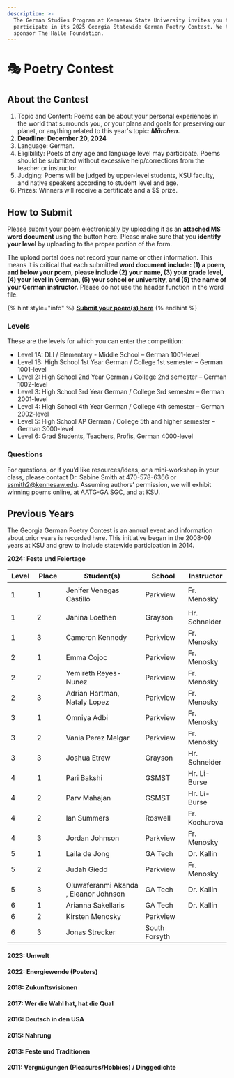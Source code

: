 ```yaml
---
description: >-
  The German Studies Program at Kennesaw State University invites you to
  participate in its 2025 Georgia Statewide German Poetry Contest. We thank our
  sponsor The Halle Foundation.
---
```


# 🎭 Poetry Contest

## About the Contest <a href="#block-d224abf81e4b47149ecfd6b469d61b6a" id="block-d224abf81e4b47149ecfd6b469d61b6a"></a>

1. Topic and Content: Poems can be about your personal experiences in the world that surrounds you, or your plans and goals for preserving our planet, or anything related to this year's topic: _**Märchen**_**.**
2. **Deadline: December 20, 2024**
3. Language: German.
4. Eligibility: Poets of any age and language level may participate. Poems should be submitted without excessive help/corrections from the teacher or instructor.
5. Judging: Poems will be judged by upper-level students, KSU faculty, and native speakers according to student level and age.
6. Prizes: Winners will receive a certificate and a \$$ prize.

## How to Submit <a href="#block-01a7713acd1c4fa0818456fbeb0bb3e9" id="block-01a7713acd1c4fa0818456fbeb0bb3e9"></a>

Please submit your poem electronically by uploading it as an **attached MS word document** using the button here. Please make sure that you **identify your level** by uploading to the proper portion of the form.

The upload portal does not record your name or other information. This means it is critical that each submitted **word document include: (1) a poem, and below your poem, please include (2) your name, (3) your grade level, (4) your level in German, (5) your school or university, and (5) the name of your German instructor.** Please do not use the header function in the word file.

{% hint style="info" %}
[**Submit your poem(s) here**](https://forms.gle/KfggLBAVf7tGvxXa8)
{% endhint %}

### Levels <a href="#block-641a2f763147484a939edb9a6fb2bce1" id="block-641a2f763147484a939edb9a6fb2bce1"></a>

These are the levels for which you can enter the competition:

* Level 1A: DLI / Elementary - Middle School – German 1001-level
* Level 1B: High School 1st Year German / College 1st semester – German 1001-level
* Level 2: High School 2nd Year German / College 2nd semester – German 1002-level
* Level 3: High School 3rd Year German / College 3rd semester – German 2001-level
* Level 4: High School 4th Year German / College 4th semester – German 2002-level
* Level 5: High School AP German / College 5th and higher semester – German 3000-level
* Level 6: Grad Students, Teachers, Profis, German 4000-level

### Questions <a href="#block-27c0262d684746c08e08931127a037c2" id="block-27c0262d684746c08e08931127a037c2"></a>

For questions, or if you’d like resources/ideas, or a mini-workshop in your class, please contact Dr. Sabine Smith at 470-578-6366 or [ssmith2@kennesaw.edu](mailto:ssmith2@kennesaw.edu). Assuming authors’ permission, we will exhibit winning poems online, at AATG-GA SGC, and at KSU.

## Previous Years

The Georgia German Poetry Contest is an annual event and information about prior years is recorded here. This initiative began in the 2008-09 years at KSU and grew to include statewide participation in 2014.

**2024: Feste und Feiertage**

<table><thead><tr><th width="52">Level</th><th width="76">Place</th><th width="362">Student(s)</th><th width="124">School</th><th>Instructor</th></tr></thead><tbody><tr><td>1</td><td>1</td><td>Jenifer Venegas Castillo</td><td><p></p><p>Parkview</p></td><td>Fr. Menosky</td></tr><tr><td>1</td><td>2</td><td>Janina Loethen</td><td>Grayson</td><td>Hr. Schneider</td></tr><tr><td>1</td><td>3</td><td>Cameron Kennedy</td><td>Parkview</td><td>Fr. Menosky</td></tr><tr><td>2</td><td>1</td><td>Emma Cojoc</td><td>Parkview</td><td>Fr. Menosky</td></tr><tr><td>2</td><td>2</td><td>Yemireth Reyes- Nunez</td><td>Parkview</td><td>Fr. Menosky</td></tr><tr><td>2</td><td>3</td><td>Adrian Hartman, Nataly Lopez</td><td>Parkview</td><td>Fr. Menosky</td></tr><tr><td>3</td><td>1</td><td>Omniya Adbi</td><td>Parkview</td><td>Fr. Menosky</td></tr><tr><td>3</td><td>2</td><td>Vania Perez Melgar</td><td>Parkview</td><td>Fr. Menosky</td></tr><tr><td>3</td><td>3</td><td>Joshua Etrew</td><td>Grayson</td><td>Hr. Schneider</td></tr><tr><td>4</td><td>1</td><td>Pari Bakshi</td><td>GSMST</td><td>Hr. Li-Burse</td></tr><tr><td>4</td><td>2</td><td>Parv Mahajan</td><td>GSMST</td><td>Hr. Li-Burse</td></tr><tr><td>4</td><td>2</td><td>Ian Summers</td><td>Roswell</td><td>Fr. Kochurova</td></tr><tr><td>4</td><td>3</td><td>Jordan Johnson</td><td>Parkview</td><td>Fr. Menosky</td></tr><tr><td>5</td><td>1</td><td>Laila de Jong</td><td>GA Tech</td><td>Dr. Kallin</td></tr><tr><td>5</td><td>2</td><td>Judah Giedd</td><td>Parkview</td><td>Fr. Menosky</td></tr><tr><td>5</td><td>3</td><td>Oluwaferanmi Akanda , Eleanor Johnson</td><td>GA Tech</td><td>Dr. Kallin</td></tr><tr><td>6</td><td>1</td><td>Arianna Sakellaris</td><td>GA Tech</td><td>Dr. Kallin</td></tr><tr><td>6</td><td>2</td><td>Kirsten Menosky</td><td>Parkview</td><td></td></tr><tr><td>6</td><td>3</td><td>Jonas Strecker</td><td>South Forsyth</td><td></td></tr></tbody></table>

#### 2023: Umwelt

#### **2022:** Energiewende (Posters)

#### **2018: Zukunftsvisionen**

#### **2017: Wer die Wahl hat, hat die Qual**

#### **2016:** Deutsch in den USA

#### **2015:** Nahrung

#### **2013:** Feste und Traditionen

#### **2011:** Vergnügungen (Pleasures/Hobbies) / Dinggedichte
